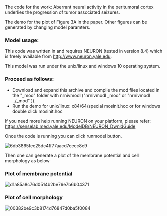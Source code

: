The code for the work: 
Aberrant neural activity in the peritumoral cortex underlies the progression of tumor associated seizures. 


The demo for the plot of Figure 3A in the paper. Other figures can be generated by changing model paramters.

### Model usage:
This code was written in and requires NEURON (tested in version 8.4) which is freely available from http://www.neuron.yale.edu.

This model was run under the unix/linux and windows 10 operating system.

### Proceed as follows:
- Download and expand this archive and compile the mod files located in the "_mod" folder with nrnivmodl ("nrnivmodl _mod" or "nrnivmodl ../_mod" )).
- Run the demo for unix/linux: x84/64/special mosinit.hoc or for windows double click mosinit.hoc

If you need more help running NEURON on your platform, please refer: https://senselab.med.yale.edu/ModelDB/NEURON_DwnldGuide

Once the code is running you can click  runmodel button.

![6db3865fee25dc4ff77aacd7eeec8e9](https://github.com/user-attachments/assets/7f612154-4395-4bd7-b903-a9c6276e067a)

Then one can generate a plot of the membrane potential and cell morphology as below

### Plot of membrane potential

![d1a85a8c76d0514b2be76e7b6b04371](https://github.com/user-attachments/assets/c4273e67-7605-47a9-b3f3-819709409de9)

### Plot of cell morphology

![00382be9c3b8174d76847d0ba5f0084](https://github.com/user-attachments/assets/92297f62-1d72-475a-904e-ca7d8f68ce71)
